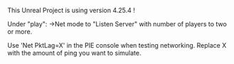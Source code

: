 This Unreal Project is using version 4.25.4 !

Under "play":
->Net mode to "Listen Server" with number of players to two or more.

Use 'Net PktLag=X' in the PIE console when testing networking.
Replace X with the amount of ping you want to simulate.